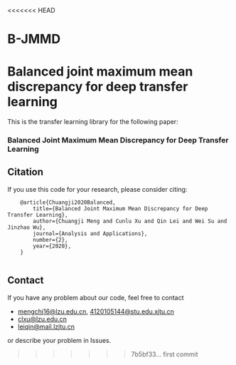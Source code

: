 <<<<<<< HEAD
# B-JMMD
Balanced joint maximum mean discrepancy for deep transfer learning
=======

This is the transfer learning library for the following paper:

### Balanced Joint Maximum Mean Discrepancy for Deep Transfer Learning 

## Citation
If you use this code for your research, please consider citing:
```
    @article{Chuangji2020Balanced,
        title={Balanced Joint Maximum Mean Discrepancy for Deep Transfer Learning},
        author={Chuangji Meng and Cunlu Xu and Qin Lei and Wei Su and Jinzhao Wu},
        journal={Analysis and Applications},
        number={2},
        year={2020},
    }
        
```

## Contact
If you have any problem about our code, feel free to contact 
- mengchj16@lzu.edu.cn, 4120105144@stu.edu.xjtu.cn 
- clxu@lzu.edu.cn
- leiqin@mail.lzjtu.cn

or describe your problem in Issues.
>>>>>>> 7b5bf33... first commit
